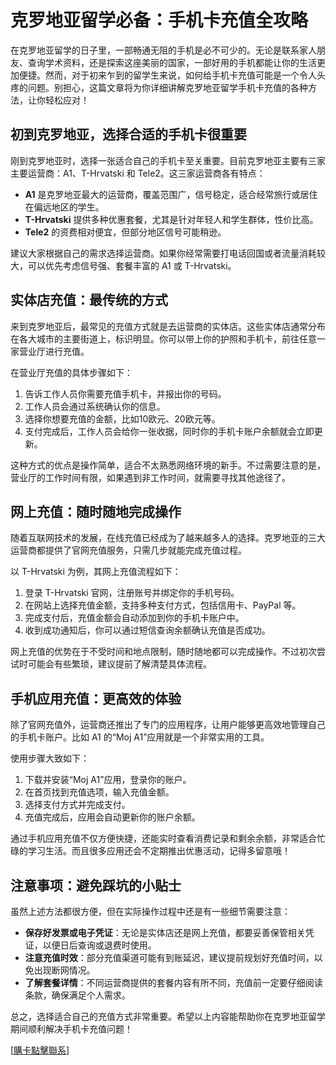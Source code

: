 # 克罗地亚留学必备：手机卡充值全攻略

在克罗地亚留学的日子里，一部畅通无阻的手机是必不可少的。无论是联系家人朋友、查询学术资料，还是探索这座美丽的国家，一部好用的手机都能让你的生活更加便捷。然而，对于初来乍到的留学生来说，如何给手机卡充值可能是一个令人头疼的问题。别担心，这篇文章将为你详细讲解克罗地亚留学手机卡充值的各种方法，让你轻松应对！

## 初到克罗地亚，选择合适的手机卡很重要

刚到克罗地亚时，选择一张适合自己的手机卡至关重要。目前克罗地亚主要有三家主要运营商：A1、T-Hrvatski 和 Tele2。这三家运营商各有特点：

- **A1** 是克罗地亚最大的运营商，覆盖范围广，信号稳定，适合经常旅行或居住在偏远地区的学生。
- **T-Hrvatski** 提供多种优惠套餐，尤其是针对年轻人和学生群体，性价比高。
- **Tele2** 的资费相对便宜，但部分地区信号可能稍逊。

建议大家根据自己的需求选择运营商。如果你经常需要打电话回国或者流量消耗较大，可以优先考虑信号强、套餐丰富的 A1 或 T-Hrvatski。

## 实体店充值：最传统的方式

来到克罗地亚后，最常见的充值方式就是去运营商的实体店。这些实体店通常分布在各大城市的主要街道上，标识明显。你可以带上你的护照和手机卡，前往任意一家营业厅进行充值。

在营业厅充值的具体步骤如下：
1. 告诉工作人员你需要充值手机卡，并报出你的号码。
2. 工作人员会通过系统确认你的信息。
3. 选择你想要充值的金额，比如10欧元、20欧元等。
4. 支付完成后，工作人员会给你一张收据，同时你的手机卡账户余额就会立即更新。

这种方式的优点是操作简单，适合不太熟悉网络环境的新手。不过需要注意的是，营业厅的工作时间有限，如果遇到非工作时间，就需要寻找其他途径了。

## 网上充值：随时随地完成操作

随着互联网技术的发展，在线充值已经成为了越来越多人的选择。克罗地亚的三大运营商都提供了官网充值服务，只需几步就能完成充值过程。

以 T-Hrvatski 为例，其网上充值流程如下：
1. 登录 T-Hrvatski 官网，注册账号并绑定你的手机号码。
2. 在网站上选择充值金额，支持多种支付方式，包括信用卡、PayPal 等。
3. 完成支付后，充值金额会自动添加到你的手机卡账户中。
4. 收到成功通知后，你可以通过短信查询余额确认充值是否成功。

网上充值的优势在于不受时间和地点限制，随时随地都可以完成操作。不过初次尝试时可能会有些繁琐，建议提前了解清楚具体流程。

## 手机应用充值：更高效的体验

除了官网充值外，运营商还推出了专门的应用程序，让用户能够更高效地管理自己的手机卡账户。比如 A1 的“Moj A1”应用就是一个非常实用的工具。

使用步骤大致如下：
1. 下载并安装“Moj A1”应用，登录你的账户。
2. 在首页找到充值选项，输入充值金额。
3. 选择支付方式并完成支付。
4. 充值完成后，应用会自动更新你的账户余额。

通过手机应用充值不仅方便快捷，还能实时查看消费记录和剩余余额，非常适合忙碌的学习生活。而且很多应用还会不定期推出优惠活动，记得多留意哦！

## 注意事项：避免踩坑的小贴士

虽然上述方法都很方便，但在实际操作过程中还是有一些细节需要注意：
- **保存好发票或电子凭证**：无论是实体店还是网上充值，都要妥善保管相关凭证，以便日后查询或退费时使用。
- **注意充值时效**：部分充值渠道可能有到账延迟，建议提前规划好充值时间，以免出现断网情况。
- **了解套餐详情**：不同运营商提供的套餐内容有所不同，充值前一定要仔细阅读条款，确保满足个人需求。

总之，选择适合自己的充值方式非常重要。希望以上内容能帮助你在克罗地亚留学期间顺利解决手机卡充值问题！

[[購卡點擊聯系](https://t.me/s/esim1088)]